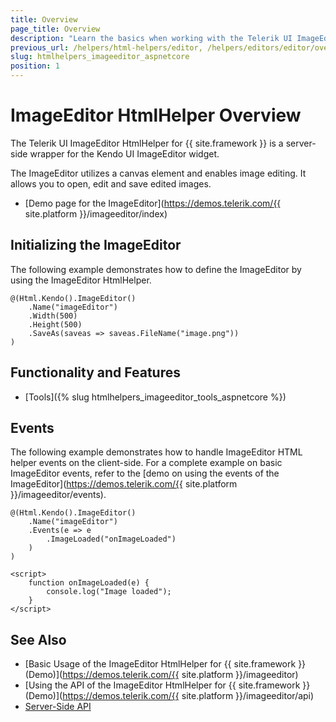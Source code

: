 ```yaml
---
title: Overview
page_title: Overview
description: "Learn the basics when working with the Telerik UI ImageEditor HtmlHelper for {{ site.framework }}."
previous_url: /helpers/html-helpers/editor, /helpers/editors/editor/overview
slug: htmlhelpers_imageeditor_aspnetcore
position: 1
---
```


# ImageEditor HtmlHelper Overview

The Telerik UI ImageEditor HtmlHelper for {{ site.framework }} is a server-side wrapper for the Kendo UI ImageEditor widget.

The ImageEditor utilizes a canvas element and enables image editing. It allows you to open, edit and save edited images.

* [Demo page for the ImageEditor](https://demos.telerik.com/{{ site.platform }}/imageeditor/index)

## Initializing the ImageEditor

The following example demonstrates how to define the ImageEditor by using the ImageEditor HtmlHelper.

```
@(Html.Kendo().ImageEditor()
    .Name("imageEditor")
    .Width(500)
    .Height(500)
    .SaveAs(saveas => saveas.FileName("image.png"))
)
```

## Functionality and Features

* [Tools]({% slug htmlhelpers_imageeditor_tools_aspnetcore %})

## Events

The following example demonstrates how to handle ImageEditor HTML helper events on the client-side. For a complete example on basic ImageEditor events, refer to the [demo on using the events of the ImageEditor](https://demos.telerik.com/{{ site.platform }}/imageeditor/events).

```
@(Html.Kendo().ImageEditor()
    .Name("imageEditor")
    .Events(e => e
        .ImageLoaded("onImageLoaded")
    )
)

<script>
    function onImageLoaded(e) {
        console.log("Image loaded");
    }
</script>
```

## See Also

* [Basic Usage of the ImageEditor HtmlHelper for {{ site.framework }} (Demo)](https://demos.telerik.com/{{ site.platform }}/imageeditor)
* [Using the API of the ImageEditor HtmlHelper for {{ site.framework }} (Demo)](https://demos.telerik.com/{{ site.platform }}/imageeditor/api)
* [Server-Side API](/api/imageeditor)
